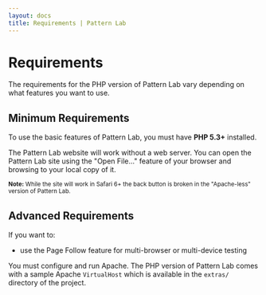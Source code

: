```yaml
---
layout: docs
title: Requirements | Pattern Lab
---
```

# Requirements

The requirements for the PHP version of Pattern Lab vary depending on what features you want to use.

## Minimum Requirements

To use the basic features of Pattern Lab, you must have __PHP 5.3+__ installed. 

 The Pattern Lab website will work without a web server. You can open the Pattern Lab site using the "Open File..." feature of your browser and browsing to your local copy of it. 

<small>**Note:** While the site will work in Safari 6+ the back button is broken in the "Apache-less" version of Pattern Lab.</small>

## Advanced Requirements

If you want to:

* use the Page Follow feature for multi-browser or multi-device testing

You must configure and run Apache. The PHP version of Pattern Lab comes with a sample Apache `VirtualHost` which is available in the `extras/` directory of the project.